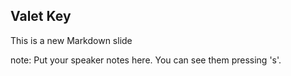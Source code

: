 ##  Valet Key

This is a new Markdown slide

note:
    Put your speaker notes here.
    You can see them pressing 's'.
